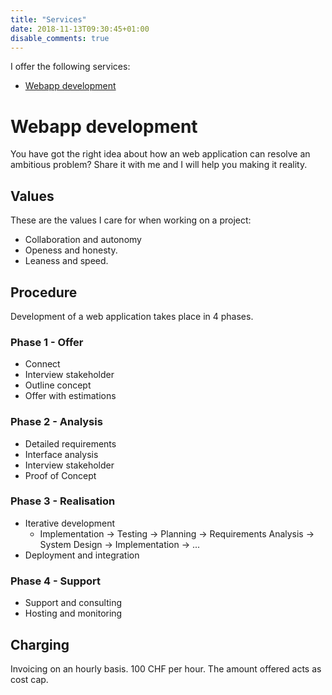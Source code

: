```yaml
---
title: "Services"
date: 2018-11-13T09:30:45+01:00
disable_comments: true
---
```


I offer the following services:

* [Webapp development](#webapp-development)

# Webapp development

You have got the right idea about how an web application can resolve an ambitious problem? Share it with me and I will help you making it reality.

## Values

These are the values I care for when working on a project:

* Collaboration and autonomy
* Openess and honesty.
* Leaness and speed.

## Procedure

Development of a web application takes place in 4 phases.

### Phase 1 - Offer

* Connect
* Interview stakeholder
* Outline concept
* Offer with estimations

### Phase 2 - Analysis

* Detailed requirements
* Interface analysis
* Interview stakeholder
* Proof of Concept

### Phase 3 - Realisation

* Iterative development
    * Implementation -> Testing -> Planning -> Requirements Analysis -> System Design -> Implementation -> ...
* Deployment and integration

### Phase 4 - Support

* Support and consulting
* Hosting and monitoring

## Charging

Invoicing on an hourly basis.
100 CHF per hour.
The amount offered acts as cost cap.